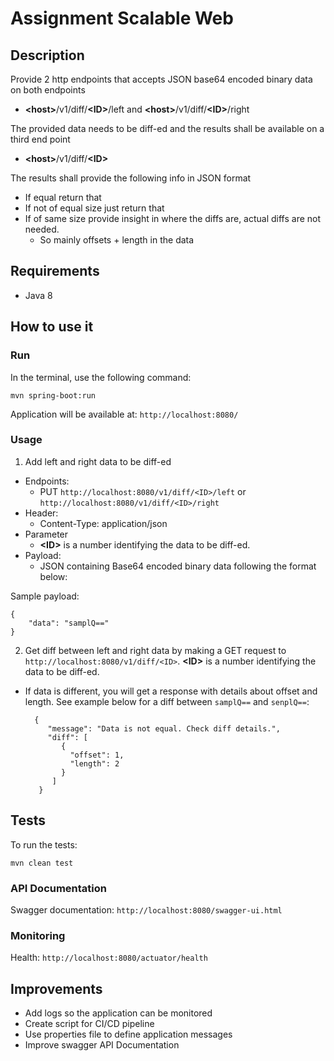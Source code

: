 
# Assignment Scalable Web

## Description

Provide 2 http endpoints that accepts JSON base64 encoded binary data on both endpoints
* **\<host\>**/v1/diff/**\<ID\>**/left and **\<host\>**/v1/diff/**\<ID\>**/right

The provided data needs to be diff-ed and the results shall be available on a third end point

* **\<host\>**/v1/diff/**\<ID\>**

The results shall provide the following info in JSON format

 * If equal return that
 * If not of equal size just return that
 * If of same size provide insight in where the diffs are, actual diffs are not needed.
	 * So mainly offsets + length in the data

## Requirements
* Java 8

## How to use it
### Run
In the terminal, use the following command:

    mvn spring-boot:run

Application will be available at: `http://localhost:8080/`

### Usage
1. Add left and right data to be diff-ed
* Endpoints:  
	* PUT `http://localhost:8080/v1/diff/<ID>/left` or `http://localhost:8080/v1/diff/<ID>/right` 
* Header:
	* Content-Type: application/json
* Parameter
	* **\<ID\>** is a number identifying the data to be diff-ed. 
* Payload:
	* JSON containing Base64 encoded binary data following the format below:

Sample payload:

    {
	    "data": "samplQ=="
    }

2. Get diff between left and right data by making a GET request to `http://localhost:8080/v1/diff/<ID>`. **\<ID\>** is a number identifying the data to be diff-ed.

* If data is different, you will get a response with details about offset and length. See example below for a diff between `samplQ==` and `senplQ==`:

		{ 
		   "message": "Data is not equal. Check diff details.",
		   "diff": [
			  {  
				"offset": 1,
				"length": 2
			  }
		    ]
	     }

## Tests
To run the tests:

    mvn clean test

### API Documentation
Swagger documentation: `http://localhost:8080/swagger-ui.html`

### Monitoring

Health: `http://localhost:8080/actuator/health`

## Improvements
* Add logs so the application can be monitored
* Create script for CI/CD pipeline
* Use properties file to define application messages
* Improve swagger API Documentation

